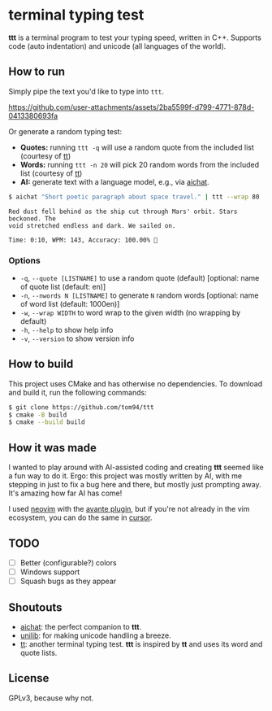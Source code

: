 # terminal typing test

**ttt** is a terminal program to test your typing speed, written in C++.
Supports code (auto indentation) and unicode (all languages of the world).

## How to run

Simply pipe the text you'd like to type into `ttt`.

https://github.com/user-attachments/assets/2ba5599f-d799-4771-878d-0413380693fa

Or generate a random typing test:
- **Quotes:** running `ttt -q` will use a random quote from the included list (courtesy of [tt](https://github.com/lemnos/tt))
- **Words:** running `ttt -n 20` will pick 20 random words from the included list (courtesy of [tt](https://github.com/lemnos/tt))
- **AI:** generate text with a language model, e.g., via [aichat](https://github.com/sigoden/aichat).
```bash
$ aichat "Short poetic paragraph about space travel." | ttt --wrap 80
```
```
Red dust fell behind as the ship cut through Mars' orbit. Stars beckoned. The
void stretched endless and dark. We sailed on.

Time: 0:10, WPM: 143, Accuracy: 100.00% 🎉
```

### Options

- `-q`, `--quote [LISTNAME]` to use a random quote (default) [optional: name of quote list (default: en)]
- `-n`, `--nwords N [LISTNAME]` to generate `N` random words [optional: name of word list (default: 1000en)]
- `-w`, `--wrap WIDTH` to word wrap to the given width (no wrapping by default)
- `-h`, `--help` to show help info
- `-v`, `--version` to show version info

## How to build

This project uses CMake and has otherwise no dependencies.
To download and build it, run the following commands:

```bash
$ git clone https://github.com/tom94/ttt
$ cmake -B build
$ cmake --build build
```

## How it was made

I wanted to play around with AI-assisted coding and creating **ttt** seemed like a fun way to do it.
Ergo: this project was mostly written by AI, with me stepping in just to fix a bug here and there, but mostly just prompting away.
It's amazing how far AI has come!

I used [neovim](https://neovim.io/) with the [avante plugin](https://github.com/yetone/avante.nvim), but if you're not already in the vim ecosystem, you can do the same in [cursor](https://www.cursor.com/).

## TODO

- [ ] Better (configurable?) colors
- [ ] Windows support
- [ ] Squash bugs as they appear

## Shoutouts

- [aichat](https://github.com/sigoden/aichat): the perfect companion to **ttt**.
- [unilib](https://github.com/ufal/unilib): for making unicode handling a breeze.
- [tt](https://github.com/lemnos/tt): another terminal typing test. **ttt** is inspired by **tt** and uses its word and quote lists.

## License

GPLv3, because why not.
